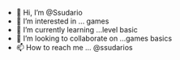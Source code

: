 - 👋 Hi, I’m @Ssudario
- 👀 I’m interested in ... games
- 🌱 I’m currently learning ...level basic
- 💞️ I’m looking to collaborate on ...games basics
- 📫 How to reach me ... @ssudarios

<!---
Ssudario/Ssudario is a ✨ special ✨ repository because its `README.md` (this file) appears on your GitHub profile.
You can click the Preview link to take a look at your changes.
--->
